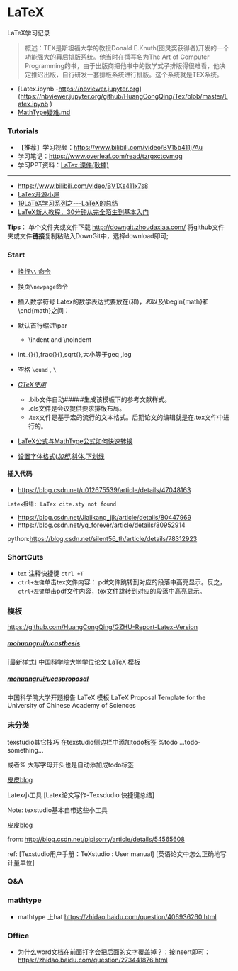 # LaTeX

LaTeX学习记录


> 概述：TEX是斯坦福大学的教授Donald E.Knuth(图灵奖获得者)开发的一个功能强大的幕后排版系统。他当时在撰写名为The Art of Computer Programming的书，由于出版商把他书中的数学式子排版得很难看，他决定推迟出版，自行研发一套排版系统进行排版。这个系统就是TEX系统。

* [Latex.ipynb	-https://nbviewer.jupyter.org](https://nbviewer.jupyter.org/github/HuangCongQing/Tex/blob/master/Latex.ipynb	)
* [MathType疑难.md](MathType.md)

### Tutorials


* 【推荐】学习视频：https://www.bilibili.com/video/BV15b411j7Au
* 学习笔记：https://www.overleaf.com/read/tzrgxctcvmqg
* 学习PPT资料：[LaTex 课件(耿楠)](./LaTex课件(耿楠))

---



* https://www.bilibili.com/video/BV1Xs411x7s8
* [LaTex开源小屋](https://www.latexstudio.net/)
* [19LaTeX学习系列之---LaTeX的总结](https://www.jianshu.com/p/1d99b3c883a6)
* [LaTeX新人教程，30分钟从完全陌生到基本入门](https://blog.csdn.net/perfumekristy/article/details/8515272)

**Tips**：
单个文件夹或文件下载
http://downgit.zhoudaxiaa.com/
将github文件夹或文件**链接**复制粘贴入DownGit中，选择download即可;

### Start

* [换行`\\` 命令]([https://jingyan.baidu.com/article/49ad8bce54d9535835d8fa6e.html](https://jingyan.baidu.com/article/49ad8bce54d9535835d8fa6e.html))
* 换页`\newpage`命令
* 插入数学符号
  Latex的数学表达式要放在\(和\)，$和$以及\begin{math}和\end{math}之间：
* 默认首行缩进\par

  * \indent  and  \noindent
* int_{}{},frac{}{},sqrt{},大小等于geq ,leg
* 空格 `\quad` , `\`
* [*CTeX使用*](https://blog.csdn.net/wangyang163wy/article/details/81265321)

  * .bib文件自动#####生成该模板下的参考文献样式。
  * .cls文件是会议提供要求排版布局。
  * .tex文件是基于宏的流行的文本格式。后期论文的编辑就是在.tex文件中进行的。
* [LaTeX公式与MathType公式如何快速转换](http://www.mathtype.cn/jiqiao/zhuanhua-gongshi.html)
* [设置字体格式(*加粗*,斜体,下划线](http://jingyan.baidu.com/article/48206aeadf374c216bd6b36e.html)

#### 插入代码

* https://blog.csdn.net/u012675539/article/details/47048163

```
Latex报错: LaTex cite.sty not found

```

* https://blog.csdn.net/Jiajikang_jjk/article/details/80447969
* https://blog.csdn.net/yq_forever/article/details/80952914

python:https://blog.csdn.net/silent56_th/article/details/78312923

### ShortCuts

* tex 注释快捷键 `ctrl +T`
* `ctrl+左键`单击tex文件内容： pdf文件跳转到对应的段落中高亮显示。反之，`ctrl+左键`单击pdf文件内容，tex文件跳转到对应的段落中高亮显示。


### 模板



https://github.com/HuangCongQing/GZHU-Report-Latex-Version

##### [mohuangrui/*ucasthesis*](https://github.com/mohuangrui/ucasthesis)

[最新样式] 中国科学院大学学位论文 LaTeX 模板

##### [mohuangrui/*ucasproposal*](https://github.com/mohuangrui/ucasproposal)

中国科学院大学开题报告 LaTeX 模板 LaTeX Proposal Template for the University of Chinese Academy of Sciences

### 未分类

texstudio其它技巧
在texstudio侧边栏中添加todo标签 %todo ...todo-something...

或者% 大写字母开头也是自动添加成todo标签

[皮皮blog](http://blog.csdn.net/pipisorry)

Latex小工具
[Latex论文写作-Texsdudio 快捷键总结]

Note: texstudio基本自带这些小工具

[皮皮blog](http://blog.csdn.net/pipisorry)

from: http://blog.csdn.net/pipisorry/article/details/54565608

ref: [Texstudio用户手册：TeXstudio : User manual]
[英语论文中怎么正确地写计量单位]

### Q&A

### mathtype

* mathtype 上hat
  https://zhidao.baidu.com/question/406936260.html

### Office

* 为什么word文档在前面打字会把后面的文字覆盖掉？：按insert即可：https://zhidao.baidu.com/question/273441876.html
